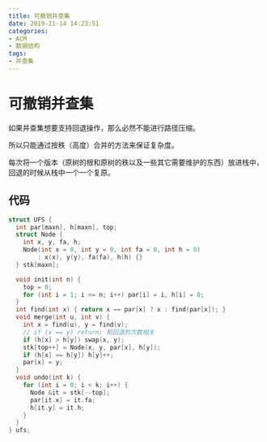 ```yaml
---
title: 可撤销并查集
date: 2019-11-14 14:23:51
categories:
- ACM
- 数据结构
tags:
- 并查集
---
```



# 可撤销并查集

如果并查集想要支持回退操作，那么必然不能进行路径压缩。

所以只能通过按秩（高度）合并的方法来保证复杂度。

每次将一个版本（原树的根和原树的秩以及一些其它需要维护的东西）放进栈中，回退的时候从栈中一个一个复原。

## 代码

```cpp
struct UFS {
  int par[maxn], h[maxn], top;
  struct Node {
    int x, y, fa, h;
    Node(int x = 0, int y = 0, int fa = 0, int h = 0)
        : x(x), y(y), fa(fa), h(h) {}
  } stk[maxn];

  void init(int n) {
    top = 0;
    for (int i = 1; i <= n; i++) par[i] = i, h[i] = 0;
  }
  int find(int x) { return x == par[x] ? x : find(par[x]); }
  void merge(int u, int v) {
    int x = find(u), y = find(v);
    // if (x == y) return; 和回退的次数相关
    if (h[x] > h[y]) swap(x, y);
    stk[top++] = Node(x, y, par[x], h[y]);
    if (h[x] == h[y]) h[y]++;
    par[x] = y;
  }
  void undo(int k) {
    for (int i = 0; i < k; i++) {
      Node &it = stk[--top];
      par[it.x] = it.fa;
      h[it.y] = it.h;
    }
  }
} ufs;
```